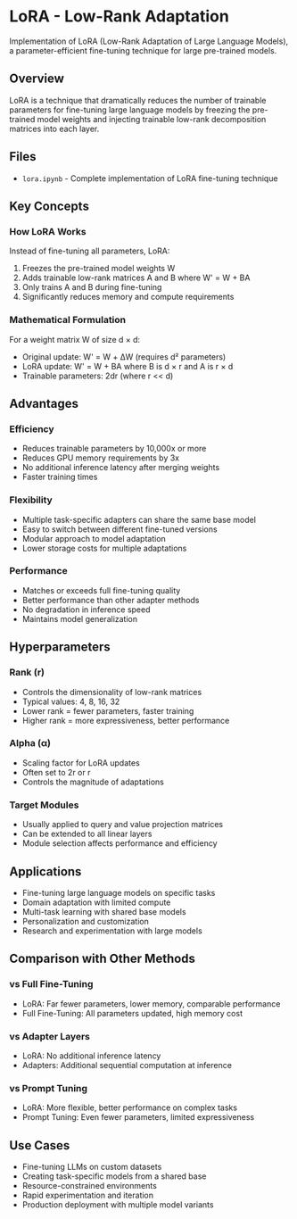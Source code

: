# LoRA - Low-Rank Adaptation

Implementation of LoRA (Low-Rank Adaptation of Large Language Models), a parameter-efficient fine-tuning technique for large pre-trained models.

## Overview

LoRA is a technique that dramatically reduces the number of trainable parameters for fine-tuning large language models by freezing the pre-trained model weights and injecting trainable low-rank decomposition matrices into each layer.

## Files

- `lora.ipynb` - Complete implementation of LoRA fine-tuning technique

## Key Concepts

### How LoRA Works

Instead of fine-tuning all parameters, LoRA:
1. Freezes the pre-trained model weights W
2. Adds trainable low-rank matrices A and B where W' = W + BA
3. Only trains A and B during fine-tuning
4. Significantly reduces memory and compute requirements

### Mathematical Formulation

For a weight matrix W of size d × d:
- Original update: W' = W + ΔW (requires d² parameters)
- LoRA update: W' = W + BA where B is d × r and A is r × d
- Trainable parameters: 2dr (where r << d)

## Advantages

### Efficiency
- Reduces trainable parameters by 10,000x or more
- Reduces GPU memory requirements by 3x
- No additional inference latency after merging weights
- Faster training times

### Flexibility
- Multiple task-specific adapters can share the same base model
- Easy to switch between different fine-tuned versions
- Modular approach to model adaptation
- Lower storage costs for multiple adaptations

### Performance
- Matches or exceeds full fine-tuning quality
- Better performance than other adapter methods
- No degradation in inference speed
- Maintains model generalization

## Hyperparameters

### Rank (r)
- Controls the dimensionality of low-rank matrices
- Typical values: 4, 8, 16, 32
- Lower rank = fewer parameters, faster training
- Higher rank = more expressiveness, better performance

### Alpha (α)
- Scaling factor for LoRA updates
- Often set to 2r or r
- Controls the magnitude of adaptations

### Target Modules
- Usually applied to query and value projection matrices
- Can be extended to all linear layers
- Module selection affects performance and efficiency

## Applications

- Fine-tuning large language models on specific tasks
- Domain adaptation with limited compute
- Multi-task learning with shared base models
- Personalization and customization
- Research and experimentation with large models

## Comparison with Other Methods

### vs Full Fine-Tuning
- LoRA: Far fewer parameters, lower memory, comparable performance
- Full Fine-Tuning: All parameters updated, high memory cost

### vs Adapter Layers
- LoRA: No additional inference latency
- Adapters: Additional sequential computation at inference

### vs Prompt Tuning
- LoRA: More flexible, better performance on complex tasks
- Prompt Tuning: Even fewer parameters, limited expressiveness

## Use Cases

- Fine-tuning LLMs on custom datasets
- Creating task-specific models from a shared base
- Resource-constrained environments
- Rapid experimentation and iteration
- Production deployment with multiple model variants
